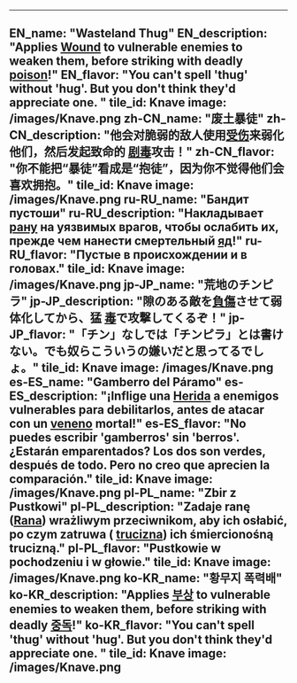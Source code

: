 ---

EN_name: "Wasteland Thug"
EN_description: "Applies <u>Wound</u> to vulnerable enemies to weaken them, before striking with deadly  <u>poison</u>!"
EN_flavor: "You can't spell 'thug' without 'hug'. But you don't think they'd appreciate one.
"
tile_id: Knave
image: /images/Knave.png
zh-CN_name: "废土暴徒"
zh-CN_description: "他会对脆弱的敌人使用<u>受伤</u>来弱化他们，然后发起致命的 <u>剧毒</u>攻击！"
zh-CN_flavor: "你不能把“暴徒”看成是“抱徒”，因为你不觉得他们会喜欢拥抱。"
tile_id: Knave
image: /images/Knave.png
ru-RU_name: "Бандит пустоши"
ru-RU_description: "Накладывает <u>рану</u> на уязвимых врагов, чтобы ослабить их, прежде чем нанести смертельный  <u>яд</u>!"
ru-RU_flavor: "Пустые в происхождении и в головах."
tile_id: Knave
image: /images/Knave.png
jp-JP_name: "荒地のチンピラ"
jp-JP_description: "隙のある敵を<u>負傷</u>させて弱体化してから、猛 <u>毒</u>で攻撃してくるぞ！"
jp-JP_flavor: "「チン」なしでは「チンピラ」とは書けない。でも奴らこういうの嫌いだと思ってるでしょ。"
tile_id: Knave
image: /images/Knave.png
es-ES_name: "Gamberro del Páramo"
es-ES_description: "¡Inflige una <u>Herida</u> a enemigos vulnerables para debilitarlos, antes de atacar con un  <u>veneno</u> mortal!"
es-ES_flavor: "No puedes escribir 'gamberros' sin 'berros'. ¿Estarán emparentados? Los dos son verdes, después de todo. Pero no creo que aprecien la comparación."
tile_id: Knave
image: /images/Knave.png
pl-PL_name: "Zbir z Pustkowi"
pl-PL_description: "Zadaje ranę (<u>Rana</u>) wrażliwym przeciwnikom, aby ich osłabić, po czym zatruwa ( <u>trucizna</u>) ich śmiercionośną trucizną."
pl-PL_flavor: "Pustkowie w pochodzeniu i w głowie."
tile_id: Knave
image: /images/Knave.png
ko-KR_name: "황무지 폭력배"
ko-KR_description: "Applies <u>부상</u> to vulnerable enemies to weaken them, before striking with deadly  <u>중독</u>!"
ko-KR_flavor: "You can't spell 'thug' without 'hug'. But you don't think they'd appreciate one.
"
tile_id: Knave
image: /images/Knave.png
---